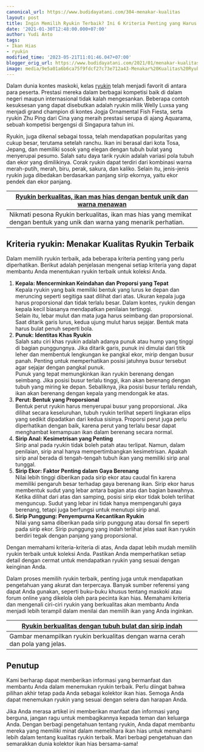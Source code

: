 ```yaml
---
canonical_url: https://www.budidayatani.com/304-menakar-kualitas
layout: post
title: Ingin Memilih Ryukin Terbaik? Ini 6 Kriteria Penting yang Harus Diketahui!
date: '2021-01-30T12:48:00.000+07:00'
author: Yudi Anto
tags:
- Ikan Hias
- ryukin
modified_time: '2023-05-21T11:01:46.047+07:00'
blogger_orig_url: https://www.budidayatani.com/2021/01/menakar-kualitas-ryukin-terbaik.html
image: media/9e5a01a6b6ca75f9fdcf27c73e712a43-Menakar%20Kualitas%20Ryukin%20Terbaik2.jpg
---
```

Dalam dunia kontes maskoki, kelas [ryukin](https://www.budidayatani.com/search/label/ryukin) telah menjadi favorit di antara para peserta. Prestasi mereka dalam berbagai kompetisi baik di dalam negeri maupun internasional tidak kalah mengesankan. Beberapa contoh kesuksesan yang dapat disebutkan adalah ryukin milik Welly Luxsa yang menjadi grand champion di kontes Jogja Ornamental Fish Fiesta, serta ryukin Zhu Ping dari Cina yang meraih prestasi serupa di ajang Aquarama, sebuah kompetisi bergengsi di Singapura tahun ini.

Ryukin, juga dikenal sebagai tossa, telah mendapatkan popularitas yang cukup besar, terutama setelah ranchu. Ikan ini berasal dari kota Tosa, Jepang, dan memiliki sosok yang elegan dengan tubuh bulat yang menyerupai pesumo. Salah satu daya tarik ryukin adalah variasi pola tubuh dan ekor yang dimilikinya. Corak ryukin dapat terdiri dari kombinasi warna merah-putih, merah, biru, perak, sakura, dan kaliko. Selain itu, jenis-jenis ryukin juga dibedakan berdasarkan panjang sirip ekornya, yaitu ekor pendek dan ekor panjang.



| [Ryukin berkualitas, ikan mas hias dengan bentuk unik dan warna menawan](https://blogger.googleusercontent.com/img/b/R29vZ2xl/AVvXsEiWNgSRetTKeg0eqgPnI_rCNnUjEBopimVXsTM6iaZsGchiheDSXlrrXCZtVybbPfeo9VIcWjkj0F5LxUtbz_NbtdRczzzJat97NS9NDElDWCKzUg6OX-Ao8Ax_aUHO_kPTu27b-NhRdSUWOHHno2RoewIDCtlBM1f56h0xq7tgEvutuPSYXfTzHQ6lCA/s2133/Menakar%20Kualitas%20Ryukin%20Terbaik2.jpg) |
| --- |
| Nikmati pesona Ryukin berkualitas, ikan mas hias yang memikat dengan bentuk yang unik dan warna yang menarik perhatian. |

## Kriteria ryukin: Menakar Kualitas Ryukin Terbaik

Dalam memilih ryukin terbaik, ada beberapa kriteria penting yang perlu diperhatikan. Berikut adalah penjelasan mengenai setiap kriteria yang dapat membantu Anda menentukan ryukin terbaik untuk koleksi Anda.

1. **Kepala: Mencerminkan Keindahan dan Proporsi yang Tepat**  
Kepala ryukin yang baik memiliki bentuk yang lurus ke depan dan meruncing seperti segitiga saat dilihat dari atas. Ukuran kepala juga harus proporsional dan tidak terlalu besar. Dalam kontes, ryukin dengan kepala kecil biasanya mendapatkan penilaian tertinggi.  
Selain itu, lebar mulut dan mata juga harus seimbang dan proporsional. Saat ditarik garis lurus, kedua ujung mulut harus sejajar. Bentuk mata harus bulat penuh seperti bola.
2. **Punuk: Identitas Khas Ryukin**  
Salah satu ciri khas ryukin adalah adanya punuk atau hump yang tinggi di bagian punggungnya. Jika ditarik garis, punuk ini dimulai dari titik leher dan membentuk lengkungan ke pangkal ekor, mirip dengan busur panah. Penting untuk memperhatikan posisi jatuhnya busur tersebut agar sejajar dengan pangkal punuk.  
Punuk yang tepat memungkinkan ikan ryukin berenang dengan seimbang. Jika posisi busur terlalu tinggi, ikan akan berenang dengan tubuh yang miring ke depan. Sebaliknya, jika posisi busur terlalu rendah, ikan akan berenang dengan kepala yang mendongak ke atas.
3. **Perut: Bentuk yang Proporsional**  
Bentuk perut ryukin harus menyerupai busur yang proporsional. Jika dilihat secara keseluruhan, tubuh ryukin terlihat seperti lingkaran elips yang sedikit dipadatkan dari kedua sisinya. Proporsi perut juga perlu diperhatikan dengan baik, karena perut yang terlalu besar dapat menghambat kemampuan ikan dalam berenang secara normal.
4. **Sirip Anal: Kesimetrisan yang Penting**  
Sirip anal pada ryukin tidak boleh patah atau terlipat. Namun, dalam penilaian, sirip anal hanya mempertimbangkan kesimetrisan. Apakah sirip anal berada di tengah-tengah tubuh ikan yang memiliki sirip anal tunggal.
5. **Sirip Ekor: Faktor Penting dalam Gaya Berenang**  
Nilai lebih tinggi diberikan pada sirip ekor atau caudal fin karena memiliki pengaruh besar terhadap gaya berenang ikan. Sirip ekor harus membentuk sudut yang lebar antara bagian atas dan bagian bawahnya. Ketika dilihat dari atas dan samping, posisi sirip ekor tidak boleh terlihat menguncup. Sudut yang lebar ini tidak hanya mempengaruhi gaya berenang, tetapi juga berfungsi untuk menutupi sirip anal.
6. **Sirip Punggung: Penyempurna Kecantikan Ryukin**  
Nilai yang sama diberikan pada sirip punggung atau dorsal fin seperti pada sirip ekor. Sirip punggung yang indah terlihat jelas saat ikan ryukin berdiri tegak dengan panjang yang proporsional.

Dengan memahami kriteria-kriteria di atas, Anda dapat lebih mudah memilih ryukin terbaik untuk koleksi Anda. Pastikan Anda memperhatikan setiap detail dengan cermat untuk mendapatkan ryukin yang sesuai dengan keinginan Anda.

Dalam proses memilih ryukin terbaik, penting juga untuk mendapatkan pengetahuan yang akurat dan terpercaya. Banyak sumber referensi yang dapat Anda gunakan, seperti buku-buku khusus tentang maskoki atau forum online yang dikelola oleh para pecinta ikan hias. Memahami kriteria dan mengenali ciri-ciri ryukin yang berkualitas akan membantu Anda menjadi lebih terampil dalam menilai dan memilih ikan yang Anda inginkan.



| [Ryukin berkualitas dengan tubuh bulat dan sirip indah](https://blogger.googleusercontent.com/img/b/R29vZ2xl/AVvXsEgCQ1J5IGxKZDhSnGykuJkUrA1Q-DSHIwTz1LV6ZmMIP4fjdhRyk6vRsOW_qjgr-suhM1zX1F6vkmsCQEU9QbGOP_n4_jnnCwe6Qd2ipF40U3fCwOT_bF-z2Cqo75Khz7ejQG4NIDUnbqhWCuBF40oIuV8fz02YoXuHESYdABEvKm0yIFyOEkAma8O6HQ/s2013/Menakar%20Kualitas%20Ryukin%20Terbaik.jpg) |
| --- |
| Gambar menampilkan ryukin berkualitas dengan warna cerah dan pola yang jelas. |

## Penutup

Kami berharap dapat memberikan informasi yang bermanfaat dan membantu Anda dalam menemukan ryukin terbaik. Perlu diingat bahwa pilihan akhir tetap pada Anda sebagai kolektor ikan hias. Semoga Anda dapat menemukan ryukin yang sesuai dengan selera dan harapan Anda.

Jika Anda merasa artikel ini memberikan manfaat dan informasi yang berguna, jangan ragu untuk membagikannya kepada teman dan keluarga Anda. Dengan berbagi pengetahuan tentang ryukin, Anda dapat membantu mereka yang memiliki minat dalam memelihara ikan hias untuk memahami lebih dalam tentang kualitas ryukin terbaik. Mari berbagi pengetahuan dan semarakkan dunia kolektor ikan hias bersama-sama!


